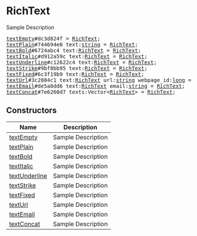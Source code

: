 # RichText

Sample Description

<pre>
<a href="../constructor/textEmpty">textEmpty</a>#dc3d824f = <a href="../type/RichText.md">RichText</a>;
<a href="../constructor/textPlain">textPlain</a>#744694e0 text:<a href="../type/string.md">string</a> = <a href="../type/RichText.md">RichText</a>;
<a href="../constructor/textBold">textBold</a>#6724abc4 text:<a href="../type/RichText.md">RichText</a> = <a href="../type/RichText.md">RichText</a>;
<a href="../constructor/textItalic">textItalic</a>#d912a59c text:<a href="../type/RichText.md">RichText</a> = <a href="../type/RichText.md">RichText</a>;
<a href="../constructor/textUnderline">textUnderline</a>#c12622c4 text:<a href="../type/RichText.md">RichText</a> = <a href="../type/RichText.md">RichText</a>;
<a href="../constructor/textStrike">textStrike</a>#9bf8bb95 text:<a href="../type/RichText.md">RichText</a> = <a href="../type/RichText.md">RichText</a>;
<a href="../constructor/textFixed">textFixed</a>#6c3f19b9 text:<a href="../type/RichText.md">RichText</a> = <a href="../type/RichText.md">RichText</a>;
<a href="../constructor/textUrl">textUrl</a>#3c2884c1 text:<a href="../type/RichText.md">RichText</a> url:<a href="../type/string.md">string</a> webpage_id:<a href="../type/long.md">long</a> = <a href="../type/RichText.md">RichText</a>;
<a href="../constructor/textEmail">textEmail</a>#de5a0dd6 text:<a href="../type/RichText.md">RichText</a> email:<a href="../type/string.md">string</a> = <a href="../type/RichText.md">RichText</a>;
<a href="../constructor/textConcat">textConcat</a>#7e6260d7 texts:Vector&lt;<a href="../type/RichText.md">RichText</a>&gt; = <a href="../type/RichText.md">RichText</a>;
</pre>

## Constructors

| Name | Description |
|------|-------------|
| [textEmpty](../constructor/textEmpty.md) | Sample Description |
| [textPlain](../constructor/textPlain.md) | Sample Description |
| [textBold](../constructor/textBold.md) | Sample Description |
| [textItalic](../constructor/textItalic.md) | Sample Description |
| [textUnderline](../constructor/textUnderline.md) | Sample Description |
| [textStrike](../constructor/textStrike.md) | Sample Description |
| [textFixed](../constructor/textFixed.md) | Sample Description |
| [textUrl](../constructor/textUrl.md) | Sample Description |
| [textEmail](../constructor/textEmail.md) | Sample Description |
| [textConcat](../constructor/textConcat.md) | Sample Description |

